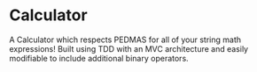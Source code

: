 # Calculator
A Calculator which respects PEDMAS for all of your string math expressions! Built using TDD with an MVC architecture and easily modifiable to include additional binary operators.
